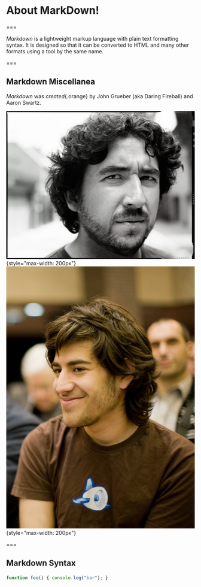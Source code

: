 # About MarkDown!

===

*Markdown* is a lightweight markup language with plain text formatting syntax. It is designed so that it can be converted to HTML and many other formats using a tool by the same name.

===

## Markdown Miscellanea

*Markdown* was *created*{.orange} by John Grueber (aka Daring Fireball) and Aaron Swartz.

![John Grueber](about-markdown/John_Grueber.jpg){style="max-width: 200px"}
![Aaron Swartz](about-markdown/Aaron_Swartz.jpg){style="max-width: 200px"}

===

## Markdown Syntax

```javascript
function foo() { console.log("bar"); }
```